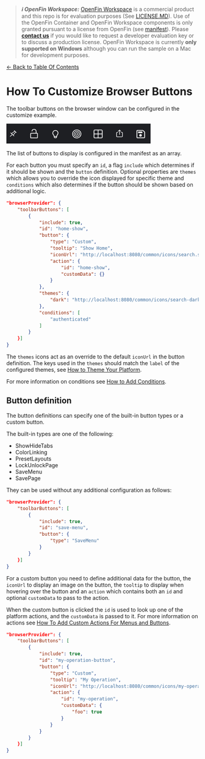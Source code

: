 > **_:information_source: OpenFin Workspace:_** [OpenFin Workspace](https://www.openfin.co/workspace/) is a commercial product and this repo is for evaluation purposes (See [LICENSE.MD](../LICENSE.MD)). Use of the OpenFin Container and OpenFin Workspace components is only granted pursuant to a license from OpenFin (see [manifest](../public/manifest.fin.json)). Please [**contact us**](https://www.openfin.co/workspace/poc/) if you would like to request a developer evaluation key or to discuss a production license.
> OpenFin Workspace is currently **only supported on Windows** although you can run the sample on a Mac for development purposes.

[<- Back to Table Of Contents](../README.md)

# How To Customize Browser Buttons

The toolbar buttons on the browser window can be configured in the customize example.

![Browser Toolbar Buttons](./assets/browser-buttons.png)

The list of buttons to display is configured in the manifest as an array.

For each button you must specify an `id`, a flag `include` which determines if it should be shown and the `button` definition. Optional properties are `themes` which allows you to override the icon displayed for specific theme and `conditions` which also determines if the button should be shown based on additional logic.

```json
"browserProvider": {
    "toolbarButtons": [
        {
            "include": true,
            "id": "home-show",
            "button": {
                "type": "Custom",
                "tooltip": "Show Home",
                "iconUrl": "http://localhost:8080/common/icons/search.svg",
                "action": {
                    "id": "home-show",
                    "customData": {}
                }
            },
            "themes": {
                "dark": "http://localhost:8080/common/icons/search-dark.svg"
            },
            "conditions": [
                "authenticated"
            ]
        }
    }]
}
```

The `themes` icons act as an override to the default `iconUrl` in the button definition. The keys used in the `themes` should match the `label` of the configured themes, see [How to Theme Your Platform](./how-to-theme-your-platform.md).

For more information on conditions see [How to Add Conditions](./how-to-add-conditions.md).

## Button definition

The button definitions can specify one of the built-in button types or a custom button.

The built-in types are one of the following:

- ShowHideTabs
- ColorLinking
- PresetLayouts
- LockUnlockPage
- SaveMenu
- SavePage

They can be used without any additional configuration as follows:

```json
"browserProvider": {
    "toolbarButtons": [
        {
            "include": true,
            "id": "save-menu",
            "button": {
                "type": "SaveMenu"
            }
        }
    }]
}
```

For a custom button you need to define additional data for the button, the `iconUrl` to display an image on the button, the `tooltip` to display when hovering over the button and an `action` which contains both an `id` and optional `customData` to pass to the action.

When the custom button is clicked the `id` is used to look up one of the platform actions, and the `customData` is passed to it. For more information on actions see [How To Add Custom Actions For Menus and Buttons](./how-to-add-custom-actions-for-menus-and-buttons.md).

```json
"browserProvider": {
    "toolbarButtons": [
        {
            "include": true,
            "id": "my-operation-button",
            "button": {
                "type": "Custom",
                "tooltip": "My Operation",
                "iconUrl": "http://localhost:8080/common/icons/my-operation.svg",
                "action": {
                    "id": "my-operation",
                    "customData": {
                        "foo": true
                    }
                }
            }
        }
    }]
}
```
